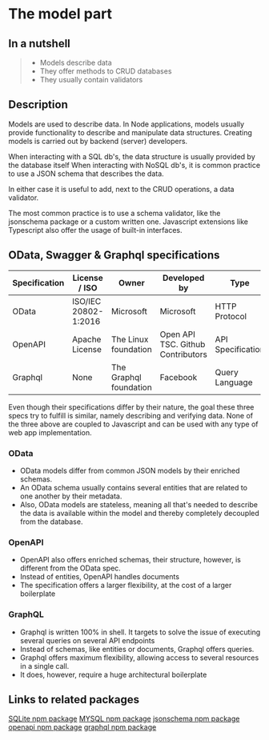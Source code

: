 # The model part


## In a nutshell
> - Models describe data
> - They offer methods to CRUD databases
> - They usually contain validators


## Description
Models are used to describe data. In Node applications, models usually provide functionality to describe and manipulate data structures. Creating models is carried out by backend (server) developers.

When interacting with a SQL db's, the data structure is usually provided by the database itself
When interacting with NoSQL db's, it is common practice to use a JSON schema that describes the data.

In either case it is useful to add, next to the CRUD operations, a data validator. 

The most common practice is to use a schema validator, like the jsonschema package or a custom written one. Javascript extensions like Typescript also offer the usage of built-in interfaces.

## OData, Swagger & Graphql specifications

| Specification | License / ISO        | Owner                  | Developed by                      | Type              |
| ------------- | -------------------- | ---------------------- | --------------------------------- | ----------------- |
| OData         | ISO/IEC 20802-1:2016 | Microsoft              | Microsoft                         | HTTP Protocol     |
| OpenAPI       | Apache License       | The Linux foundation   | Open API TSC. Github Contributors | API Specification |
| Graphql       | None                 | The Graphql foundation | Facebook                          | Query Language    |

Even though their specifications differ by their nature, the goal these three specs try to fulfill is similar, namely describing and verifying data. None of the three above are coupled to Javascript and can be used with any type of web app implementation.

### OData
- OData models differ from common JSON models by their enriched schemas. 
- An OData schema usually contains several entities that are related to one another by their metadata. 
- Also, OData models are stateless, meaning all that's needed to describe the data is available within the model and thereby completely decoupled from the database. 

### OpenAPI
- OpenAPI also offers enriched schemas, their structure, however, is different from the OData spec. 
- Instead of entities, OpenAPI handles documents
- The specification offers a larger flexibility, at the cost of a larger boilerplate

### GraphQL
- Graphql is written 100% in shell. It targets to solve the issue of executing several queries on several API endpoints
- Instead of schemas, like entities or documents, Graphql offers queries.
- Graphql offers maximum flexibility, allowing access to several resources in a single call.
- It does, however, require a huge architectural boilerplate


## Links to related packages
[SQLite npm package](https://www.npmjs.com/package/sqlite3)
[MYSQL npm package](https://www.npmjs.com/package/mysql)
[jsonschema npm package](https://www.npmjs.com/package/jsonschema)
[openapi npm package](https://www.npmjs.com/package/@openapitools/openapi-generator-cli)
[graphql npm package](https://www.npmjs.com/package/graphql)